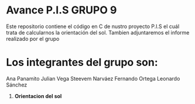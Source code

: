 # Avance P.I.S GRUPO 9
Este repositorio contiene el código en C de nustro proyecto P.I.S el cuál trata de calcularnos la orientación del sol. 
Tambien adjuntaremos el informe realizado por el grupo 
# Los integrantes del grupo son: 
Ana Panamito 
Julian Vega 
Steevem Narváez 
Fernando Ortega 
Leonardo Sánchez
1. **Orientacion del sol**
